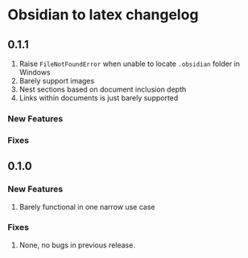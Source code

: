 # Obsidian to latex changelog

## 0.1.1

1. Raise `FileNotFoundError` when unable to locate `.obsidian` folder in Windows
2. Barely support images
3. Nest sections based on document inclusion depth
4. Links within documents is just barely supported

### New Features

### Fixes

## 0.1.0

### New Features

1. Barely functional in one narrow use case

### Fixes

1. None, no bugs in previous release.
